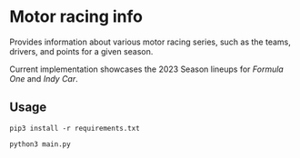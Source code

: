 # Motor racing info

Provides information about various motor racing series, such as the teams, drivers, and points for a given season.

Current implementation showcases the 2023 Season lineups for *Formula One* and *Indy Car*.

## Usage

`pip3 install -r requirements.txt`

`python3 main.py`